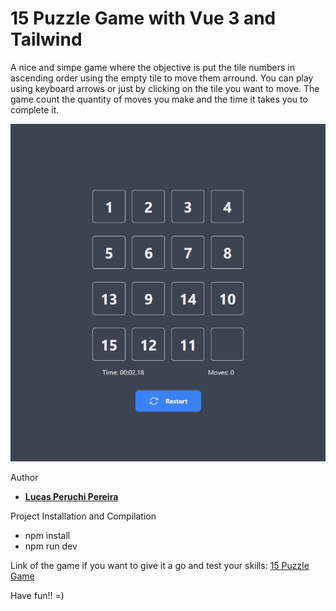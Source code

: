 # 15 Puzzle Game with Vue 3 and Tailwind

A nice and simpe game where the objective is put the tile numbers in ascending order using the empty tile to move them arround. You can play using keyboard arrows or just by clicking on the tile you want to move. The game count the quantity of moves you make and the time it takes you to complete it.

![screenshot](src/assets/15puzzlegame.png)

Author

* **[Lucas Peruchi Pereira](https://github.com/LucasPeruchi)**


Project Installation and Compilation

* npm install
* npm run dev


Link of the game if you want to give it a go and test your skills: [15 Puzzle Game](https://puzzle-game-15.firebaseapp.com)


Have fun!! 
=) 
